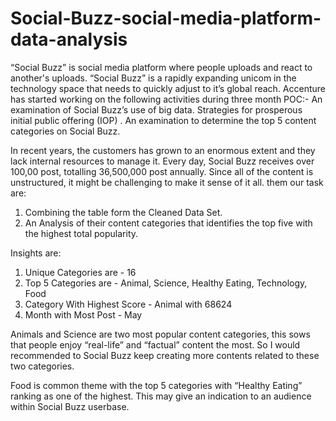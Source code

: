 # Social-Buzz-social-media-platform-data-analysis
“Social Buzz” is social media platform where people uploads and react to another's uploads.
“Social Buzz” is a rapidly expanding  unicom in the technology space that needs to quickly adjust to it’s global reach. 
Accenture has started working on the following activities during three month POC:-
An examination of Social Buzz’s use of big data.
Strategies for prosperous initial public offering (IOP) .
An examination to determine the top 5 content categories on Social Buzz.

In recent years, the customers has grown to an enormous extent and they lack internal resources to manage it.
Every day, Social Buzz receives over 100,00 post, totalling 36,500,000 post annually. Since all of the content is unstructured, it might be challenging to make it sense of it all.
them our task are:
1. Combining the table form the Cleaned Data Set.
2. An Analysis of their content categories that identifies the top five with the highest total popularity.

Insights are:
1. Unique Categories are - 16
2. Top 5 Categories are - Animal, Science, Healthy Eating, Technology, Food
3. Category With Highest Score - Animal with 68624
4. Month with Most Post - May

Animals and Science are two most popular content categories, this sows that people enjoy “real-life” and “factual” content the most. So I would recommended to Social Buzz keep creating more contents related to these two categories.

Food is common theme with the top 5 categories with “Healthy Eating” ranking as one of the highest. This may give an indication to an audience within Social Buzz userbase.
